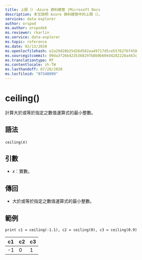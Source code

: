 ```yaml
---
title: 上限（）-Azure 資料總管 |Microsoft Docs
description: 本文說明 Azure 資料總管中的上限（）。
services: data-explorer
author: orspod
ms.author: orspodek
ms.reviewer: rkarlin
ms.service: data-explorer
ms.topic: reference
ms.date: 02/13/2020
ms.openlocfilehash: e2a29d28b25d26d582aa49717d5ce5576276f450
ms.sourcegitcommit: 09da3f26b4235368297b8b9b604d4282228a443c
ms.translationtype: MT
ms.contentlocale: zh-TW
ms.lasthandoff: 07/28/2020
ms.locfileid: "87348899"
---
```

# <a name="ceiling"></a>ceiling()

計算大於或等於指定之數值運算式的最小整數。

## <a name="syntax"></a>語法

`ceiling(`*x*`)`

## <a name="arguments"></a>引數

* *x*：實數。

## <a name="returns"></a>傳回

* 大於或等於指定之數值運算式的最小整數。 

## <a name="examples"></a>範例

```kusto
print c1 = ceiling(-1.1), c2 = ceiling(0), c3 = ceiling(0.9)
```

|c1|c2|c3|
|---|---|---|
|-1|0|1|